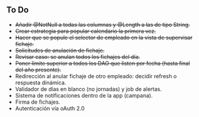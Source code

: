 ## To Do

* ~~Añadir @NotNull a todas las columnas y @Length a las de tipo String.~~
* ~~Crear estrategia para popular calendario la primera vez.~~
* ~~Hacer que se popule el selector de empleado en la vista de supervisar fichaje.~~
* ~~Solicitudes de anulación de fichaje.~~
* ~~Revisar caso: se anulan todos los fichajes del día.~~
* ~~Poner límite superior a todos los DAO que listen por fecha (hasta final del año presente).~~
* Redirección al anular fichaje de otro empleado: decidir refresh o respuesta dinámica.
* Validador de días en blanco (no jornadas) y job de alertas.
* Sistema de notificaciones dentro de la app (campana).
* Firma de fichajes.
* Autenticación vía oAuth 2.0